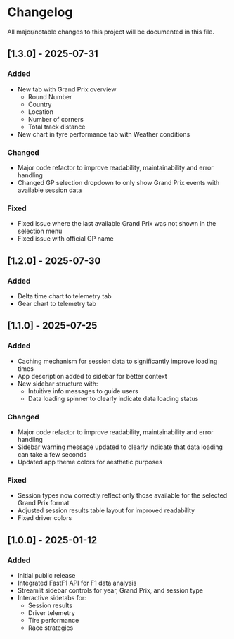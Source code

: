 # Changelog

All major/notable changes to this project will be documented in this file.

## [1.3.0] - 2025-07-31
### Added
- New tab with Grand Prix overview
  - Round Number
  - Country
  - Location
  - Number of corners
  - Total track distance
- New chart in tyre performance tab with Weather conditions

### Changed
- Major code refactor to improve readability, maintainability and error handling
- Changed GP selection dropdown to only show Grand Prix events with available session data

### Fixed
- Fixed issue where the last available Grand Prix was not shown in the selection menu
- Fixed issue with official GP name

## [1.2.0] - 2025-07-30
### Added
- Delta time chart to telemetry tab
- Gear chart to telemetry tab

## [1.1.0] - 2025-07-25
### Added
- Caching mechanism for session data to significantly improve loading times
- App description added to sidebar for better context
- New sidebar structure with:
  - Intuitive info messages to guide users
  - Data loading spinner to clearly indicate data loading status

### Changed
- Major code refactor to improve readability, maintainability and error handling
- Sidebar warning message updated to clearly indicate that data loading can take a few seconds
- Updated app theme colors for aesthetic purposes

### Fixed
- Session types now correctly reflect only those available for the selected Grand Prix format
- Adjusted session results table layout for improved readability
- Fixed driver colors

## [1.0.0] - 2025-01-12
### Added
- Initial public release
- Integrated FastF1 API for F1 data analysis
- Streamlit sidebar controls for year, Grand Prix, and session type
- Interactive sidetabs for:
  - Session results
  - Driver telemetry
  - Tire performance
  - Race strategies